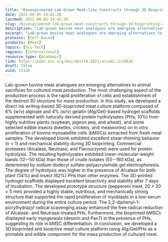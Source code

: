 ```yaml
---
title: "Bioengineered Lab-Grown Meat-like Constructs through 3D Bioprinting of Antioxidative Protein Hydrolysates"
date: 2022-08-05 14:42:38
lastmod: 2022-08-05 14:42:38
slug: /bioengineered-lab-grown-meat-constructs-through-3d-bioprinting-antioxidative-protein
description: "Lab-grown bovine meat analogues are emerging alternatives to animal sacrifices for cultured meat production. The most challenging aspect of the production process is the rapid proliferation of cells and establishment of the desired 3D structure for mass production."
excerpt: "Lab-grown bovine meat analogues are emerging alternatives to animal sacrifices for cultured meat production. The most challenging aspect of the production process is the rapid proliferation of cells and establishment of the desired 3D structure for mass production."
proteins: [Cell-Based]
products: [Meat]
topics: [Sci-Tech]
regions: [International]
resource_type: [academic]
link: https://pubs.acs.org/doi/abs/10.1021/acsami.2c10620
draft: false
uuid: 11120
---
```

Lab-grown bovine meat analogues are emerging alternatives to animal
sacrifices for cultured meat production. The most challenging aspect of
the production process is the rapid proliferation of cells and
establishment of the desired 3D structure for mass production. In this
study, we developed a direct ink writing-based 3D-bioprinted meat
culture platform composed of 6% (w/v) alginate and 4% (w/v) gelatin
(Alg/Gel)-based hydrogel scaffolds supplemented with naturally derived
protein hydrolysates (PHs; 10%) from highly nutritive plants (soybean,
pigeon pea, and wheat), and some selected edible insects (beetles,
crickets, and mealworms) on in vitro proliferation of bovine
myosatellite cells (bMSCs) extracted from fresh meat samples. The
developed bioink exhibited excellent shear-thinning behavior (*n* \< 1)
and mechanical stability during 3D bioprinting. Commercial proteases
(Alcalase, Neutrase, and Flavourzyme) were used for protein hydrolysis.
The resulting hydrolysates exhibited lower-molecular-weight bands
(12--50 kDa) than those of crude isolates (55--160 kDa), as determined
by sodium dodecyl sulfate-polyacrylamide gel electrophoresis. The degree
of hydrolysis was higher in the presence of Alcalase for both plant
(34%) and insect (62%) PHs than other enzymes. The 3D-printed hydrogel
scaffolds displayed excellent bioactivity and stability after 7 days of
incubation. The developed prototype structure (pepperoni meat, 20 × 20 ×
5 mm) provided a highly stable, nutritious, and mechanically strong
structure that supported the rapid proliferation of myoblasts in a
low-serum environment during the entire culture period. The
2,2-diphenyl-1-picrylhydrazyl radical scavenging assay enhanced the free
radical reduction of Alcalase- and Neutrase-treated PHs. Furthermore,
the bioprinted bMSCs displayed early myogenesis (desmin and Pax7) in the
presence of PHs, suggesting its role in bMSC differentiation. In
conclusion, we developed a 3D bioprinted and bioactive meat culture
platform using Alg/Gel/PHs as a printable and edible component for the
mass production of cultured meat.
